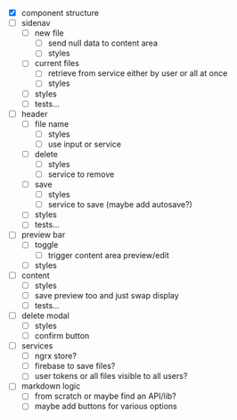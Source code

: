 - [x] component structure
- [ ] sidenav
  - [ ] new file
    - [ ] send null data to content area
    - [ ] styles
  - [ ] current files
    - [ ] retrieve from service either by user or all at once
    - [ ] styles
  - [ ] styles
  - [ ] tests...
- [ ] header
  - [ ] file name
    - [ ] styles
    - [ ] use input or service
  - [ ] delete
    - [ ] styles
    - [ ] service to remove
  - [ ] save
    - [ ] styles
    - [ ] service to save (maybe add autosave?)
  - [ ] styles
  - [ ] tests...
- [ ] preview bar
  - [ ] toggle
    - [ ] trigger content area preview/edit
  - [ ] styles
- [ ] content
  - [ ] styles
  - [ ] save preview too and just swap display
  - [ ] tests...
- [ ] delete modal
  - [ ] styles
  - [ ] confirm button
- [ ] services
  - [ ] ngrx store?
  - [ ] firebase to save files?
  - [ ] user tokens or all files visible to all users?
- [ ] markdown logic
  - [ ] from scratch or maybe find an API/lib?
  - [ ] maybe add buttons for various options
